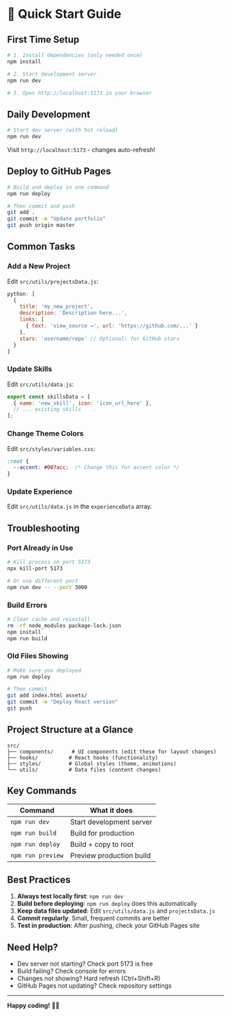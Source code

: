 # 🚀 Quick Start Guide

## First Time Setup

```bash
# 1. Install dependencies (only needed once)
npm install

# 2. Start development server
npm run dev

# 3. Open http://localhost:5173 in your browser
```

## Daily Development

```bash
# Start dev server (with hot reload)
npm run dev
```

Visit `http://localhost:5173` - changes auto-refresh!

## Deploy to GitHub Pages

```bash
# Build and deploy in one command
npm run deploy

# Then commit and push
git add .
git commit -m "Update portfolio"
git push origin master
```

## Common Tasks

### Add a New Project

Edit `src/utils/projectsData.js`:

```javascript
python: [
  {
    title: 'my_new_project',
    description: 'Description here...',
    links: [
      { text: 'view_source →', url: 'https://github.com/...' }
    ],
    stars: 'username/repo' // Optional: for GitHub stars
  }
]
```

### Update Skills

Edit `src/utils/data.js`:

```javascript
export const skillsData = [
  { name: 'new_skill', icon: 'icon_url_here' },
  // ... existing skills
];
```

### Change Theme Colors

Edit `src/styles/variables.css`:

```css
:root {
  --accent: #007acc;  /* Change this for accent color */
}
```

### Update Experience

Edit `src/utils/data.js` in the `experienceData` array.

## Troubleshooting

### Port Already in Use
```bash
# Kill process on port 5173
npx kill-port 5173

# Or use different port
npm run dev -- --port 3000
```

### Build Errors
```bash
# Clear cache and reinstall
rm -rf node_modules package-lock.json
npm install
npm run build
```

### Old Files Showing
```bash
# Make sure you deployed
npm run deploy

# Then commit
git add index.html assets/
git commit -m "Deploy React version"
git push
```

## Project Structure at a Glance

```
src/
├── components/      # UI components (edit these for layout changes)
├── hooks/          # React hooks (functionality)
├── styles/         # Global styles (theme, animations)
└── utils/          # Data files (content changes)
```

## Key Commands

| Command | What it does |
|---------|-------------|
| `npm run dev` | Start development server |
| `npm run build` | Build for production |
| `npm run deploy` | Build + copy to root |
| `npm run preview` | Preview production build |

## Best Practices

1. **Always test locally first**: `npm run dev`
2. **Build before deploying**: `npm run deploy` does this automatically
3. **Keep data files updated**: Edit `src/utils/data.js` and `projectsData.js`
4. **Commit regularly**: Small, frequent commits are better
5. **Test in production**: After pushing, check your GitHub Pages site

## Need Help?

- Dev server not starting? Check port 5173 is free
- Build failing? Check console for errors
- Changes not showing? Hard refresh (Ctrl+Shift+R)
- GitHub Pages not updating? Check repository settings

---

**Happy coding!** 🎨✨
